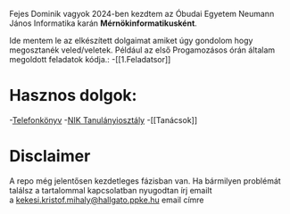 Fejes Dominik vagyok 2024-ben kezdtem az Óbudai Egyetem Neumann János Informatika karán __Mérnökinformatikusként__.

Ide mentem le az elkészített dolgaimat amiket úgy gondolom hogy megosztanék veled/veletek.
Például az első Progamozásos órán általam megoldott feladatok kódja.:
-[[1.Feladatsor]]

# Hasznos dolgok: 

-[Telefonkönyv](https://uni-obuda.hu/telefonkonyv/)
-[NIK Tanulányiosztály](https://neptun.uni-obuda.hu/eler/nik)
-[[Tanácsok]]

# Disclaimer

A repo még jelentősen kezdetleges fázisban van. Ha bármilyen problémát találsz a tartalommal kapcsolatban nyugodtan írj emailt a [kekesi.kristof.mihaly@hallgato.ppke.hu](mailto:fejes.dominik@stud.) email címre
